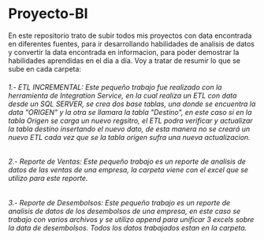 # Proyecto-BI
En este repositorio trato de subir todos mis proyectos con data encontrada en diferentes fuentes, para ir desarrollando habilidades de analisis de datos y convertir la data encontrada en informacion, para poder demostrar la habilidades aprendidas en el dia a día. Voy a tratar de resumir lo que se sube en cada carpeta:

###### 1.- ETL INCREMENTAL: Este pequeño trabajo fue realizado con la herramienta de Integration Service, en la cual realiza un ETL con data desde un SQL SERVER, se crea dos base tablas, una donde se encuentra la data "ORIGEN" y la otra se llamara la tabla "Destino", en este caso  si en la tabla Origen se carga un nuevo regsitro, el ETL podra verificar y actualizar la tabla destino insertando el nuevo dato, de esta manera no se creará un nuevo ETL cada vez que se la tabla origen sufra una nueva actualizacion.

###### 2.- Reporte de Ventas: Este pequeño trabajo es un reporte de analisis de datos de las ventas de una empresa, la carpeta viene con el excel que se utilizo para este reporte.


###### 3.- Reporte de Desembolsos: Este pequeño trabajo es un reporte de analisis de datos de los desembolsos de una empresa, en este caso se trabajo con varios archivos y se utilizo append para unificar 3 excels sobre la data de desembolsos. Todos los datos trabajados estan en la carpeta.



